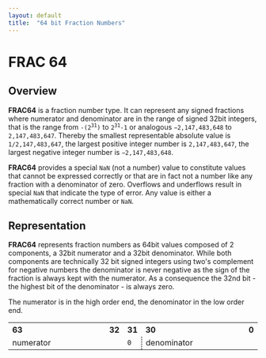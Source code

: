 ```yaml
---
layout: default
title:  "64 bit Fraction Numbers"
---
```


# FRAC 64

## Overview
**FRAC64** is a fraction number type. It can represent any signed fractions 
where numerator and denominator are in the range of signed 32bit integers, that
is the range from <code>-(2<sup>31</sup>)</code> to <code>2<sup>31</sup>-1</code> 
or analogous `−2,147,483,648` to `2,147,483,647`. 
Thereby the smallest representable absolute value is `1/2,147,483,647`, 
the largest positive integer number is `2,147,483,647`,
the largest negative integer number is `−2,147,483,648`.

**FRAC64** provides a special `NaN` (not a number) value to constitute values
that cannot be expressed correctly or that are in fact not a number like 
any fraction with a denominator of zero. Overflows and underflows result in 
special `NaN` that indicate the type of error. Any value is either a 
mathematically correct number or `NaN`.

## Representation

**FRAC64** represents fraction numbers as 64bit values composed of 2 components,
a 32bit numerator and a 32bit denominator. While both components are technically
32 bit signed integers using two's complement for negative numbers the 
denominator is never negative as the sign of the fraction is always kept with 
the numerator. As a consequence the 32nd bit - the highest bit of the 
denominator - is always zero.

The numerator is in the high order end, the denominator in the low order end.

<table class='bit64'>
<tr>
	<th style="text-align: left;">63</th>
	<th style="text-align: right;">32</th>
	<th>31</th>
	<th style="text-align: left;">30</th>
	<th style="text-align: right;">0</th>
</tr>
<tr>
	<td width='320px' colspan="2">numerator</td>
	<td width='10px' style="border-right: 1px dashed black;"><code>0</code></td>
	<td width='310px' style="border-left: 1px dashed black;" colspan="2">denominator</td>
</tr>
</table>

## Implementation

**FRAC64** allows efficient computations of all basic arithmetic operations (in
the absence of fraction specific processor instructions) on the basis of signed
64bit and 32bit integer arithmetic. It can be added to or on top of all 
languages and target architectures that provide this common arithmetic 
operations/types.

**FRAC64** is a reinterpretation of signed 64bit integers, this implies that
single values avoid heap allocation, multiple values can be stored efficiently 
in arrays without record or object headers or pointer overheads. 

CPU instruction sets with unaligned load/store instructions might support to
decompose numerator and denominator by special load instructions. 

In the absence of special load instructions a single logic operation can be used.
To extract the numerator right shift the fraction by 32 bits.

		numerator = fraction >> 32

To extract the denominator truncate the higher order end 32bits by a logical 
AND with an appropriate mask or by shifting the fraction first left then right 
by 32 bits.

		denominator = fraction & 0x00000000FFFFFFFF
		denominator = (fraction << 32) >> 32

In the general case the _overhead_ of composition and decomposition is usually 
that of 6 shift or logic instructions (that usually take a single processor cycle 
each) for all of the four basic arithmetic operations. 
In case the CPU's instruction set has unaligned load/store instructions the 
_overhead_ is presumably 1 or 2 single cycle instructions.

### Addition & Subtraction
As fractions are signed addition and subtraction are similar cases.

There is a fast path for addition/subtraction of fractions with same denominator,
as it is the case for adding whole numbers represented as fractions.

		sum = a + b - denominator(a)

The two fractions `a` and `b` are added as 64bit integers, the common 
denominator (that has been added twice by the addition) is subtracted again.
The less obvious but major benefit of the fast path is that it can cope without 
aggressive cancellation.

Fractions with different denominator are decomposed, the usual arithmetic of
multiplying numerator and denominator cross-over before adding the resulting 
numerators is done and the fraction is recomposed again.

### Multiplication & Division
Both multiplication and division require the two multiplications of numerator 
and denominator integers that are usual for fraction math. 
The parts have to be decomposed and recomposed to a fraction result as 
described earlier.

### Cancellation
**FRAC64** arithmetic uses 64bit integer instructions with decomposed inputs 
that are always known to use only 32 respective 31 bit what makes sure all 
in-between results are in range of 64bit register width. 
Through cancellation large intermediate results might become representable again. 

It is advisable to always cancel results as soon as they are based on 
multiplication(s) as numerator and denominator will accumulate quickly otherwise
and become unrepresentable with a growing number of arithmetic operations chained.
This is a general problem of fraction arithmetic that has to be dealt with.

Unfortunately a cancellation requires non-trivial arithmetic. Usually the GCD 
(greatest common divisor) is computed. While there is a [binary GCD algorithm](http://en.wikipedia.org/wiki/Binary_GCD_algorithm)
that is based on logic operations and subtraction within loops any non-trivial
cancellation will require at least two 32bit divisions in addition to the GCD.
The instructions resulting from these steps will clearly dominate the cost of 
any basic arithmetic operation completed with a cancellation. 
However, this price comes with the concept of fractions and is only specific to 
this representation in that numerator and denominator have a range of 32bit to 
operate within. 

### NaN
..(anything with a denominator of zero is NaN)

## Visualisation

## Motivation
